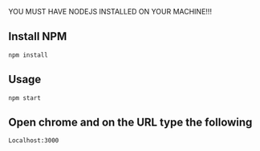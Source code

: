 YOU MUST HAVE NODEJS INSTALLED ON YOUR MACHINE!!!

Install NPM
---

`npm install`



Usage
---

`npm start`

Open chrome and on the URL type the following
---

`Localhost:3000`


